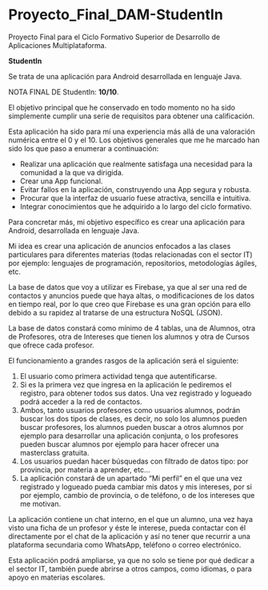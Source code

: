 # Proyecto_Final_DAM-StudentIn
Proyecto Final para el Ciclo Formativo Superior de Desarrollo de Aplicaciones Multiplataforma.

<b>StudentIn</b>

Se trata de una aplicación para Android desarrollada en lenguaje Java.

NOTA FINAL DE StudentIn: <b>10/10</b>.

El objetivo principal que he conservado en todo momento no ha sido simplemente cumplir una serie de requisitos para obtener una calificación.

Esta aplicación ha sido para mí una experiencia más allá de una valoración numérica entre el 0 y el 10. Los objetivos generales que me he marcado han sido los que paso a enumerar a continuación:
<ul>
<li>Realizar una aplicación que realmente satisfaga una necesidad para la comunidad a la que va dirigida.</li>  
<li>Crear una App funcional.</li>
<li>Evitar fallos en la aplicación, construyendo una App segura y robusta.</li>
<li>Procurar que la interfaz de usuario fuese atractiva, sencilla e intuitiva.</li>
<li>Integrar conocimientos que he adquirido a lo largo del ciclo formativo.</li>
  </ul>
Para concretar más, mi objetivo específico es crear una aplicación para Android, desarrollada en lenguaje Java.

Mi idea es crear una aplicación de anuncios enfocados a las clases particulares para diferentes materias (todas relacionadas con el sector IT) por ejemplo: lenguajes de programación, repositorios, metodologías ágiles, etc.

La base de datos que voy a utilizar es Firebase, ya que al ser una red de contactos y anuncios puede que haya altas, o modificaciones de los datos en tiempo real, por lo que creo que Firebase es una gran opción para ello debido a su rapidez al tratarse de una estructura NoSQL (JSON).

La base de datos constará como mínimo de 4 tablas, una de Alumnos, otra de Profesores, otra de Intereses que tienen los alumnos y otra de Cursos que ofrece cada profesor.

El funcionamiento a grandes rasgos de la aplicación será el siguiente:
<ol>
  <li>El usuario como primera actividad tenga que autentificarse.</li>
  <li>Si es la primera vez que ingresa en la aplicación le pediremos el registro, para obtener todos sus datos. Una vez registrado y logueado podrá acceder a la red de contactos.</li>
<li>Ambos, tanto usuarios profesores como usuarios alumnos, podrán buscar los dos tipos de clases, es decir, no solo los alumnos pueden buscar profesores, los alumnos pueden buscar a otros alumnos por ejemplo para desarrollar una aplicación conjunta, o los profesores pueden buscar alumnos por ejemplo para hacer ofrecer una masterclass gratuita.</li>
<li>Los usuarios puedan hacer búsquedas con filtrado de datos tipo: por provincia, por materia a aprender, etc...</li>
<li>La aplicación constará de un apartado “Mi perfil” en el que una vez registrado y logueado pueda cambiar mis datos y mis intereses, por si por ejemplo, cambio de provincia, o de teléfono, o de los intereses que me motivan.</li> 
  </ol>
  
La aplicación contiene un chat interno, en el que un alumno, una vez haya visto una ficha de un profesor y éste le interese, pueda contactar con él directamente por el chat de la aplicación y así no tener que recurrir a una plataforma secundaria como WhatsApp, teléfono o correo electrónico.

Esta aplicación podrá ampliarse, ya que no solo se tiene por qué dedicar a el sector IT, también puede abrirse a otros campos, como idiomas, o para apoyo en materias escolares. 
